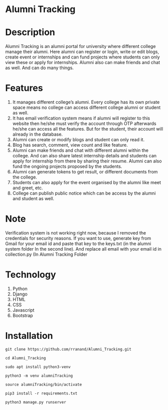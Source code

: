 # Alumni Tracking

# Description
Alumni Tracking is an alumni portal for university where different college manage their alumni. Here alumni can register or login, write or edit blogs, create event or internships and can fund projects where students can only view these or apply for internships. Alumni also can make friends and chat as well. And can do many things.

# Features
1)	It manages different college’s alumni. Every college has its own private space means no college can access different college alumni or student as well.
2)	It has email verification system means if alumni will register to this website then he/she must verify the account through OTP afterwards he/she can access all the features. But for the student, their account will already in the database.
3)	Alumni can create or modify blogs and student can only read it.
4)	Blog has search, comment, view count and like feature.
5)	Alumni can make friends and chat with different alumni within the college. And can also share latest internship details and students can apply for internship from there by sharing their resume. Alumni can also fund the ongoing projects proposed by the students. 
6)	Alumni can generate tokens to get result, or different documents from the college.
7)	Students can also apply for the event organised by the alumni like meet and greet, etc.
8)	College can publish public notice which can be access by the alumni and student as well.

# Note
Verification system is not working right now, because I removed the credentials for security reasons. If you want to use, generate key from Gmail for your email id and paste that key to the keys.txt (in the alumni system folder In the second line). And replace all email with your email id in collection.py (In Alumni Tracking Folder

# Technology
  1) Python
  2) Django
  3) HTML
  4) CSS
  5) Javascript
  6) Bootstrap

# Installation
  ```
  git clone https://github.com/rranand/Alumni_Tracking.git
  
  cd Alumni_Tracking
  ```
  
  ```
  sudo apt install python3-venv

  python3 -m venv alumniTracking
  
  source alumniTracking/bin/activate

  pip3 install -r requirements.txt

  python3 manage.py runserver
  ```
